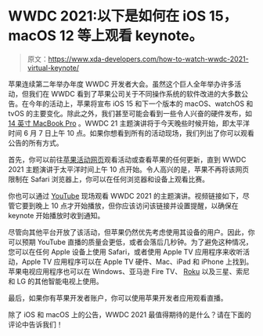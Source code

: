 # WWDC 2021:以下是如何在 iOS 15，macOS 12 等上观看 keynote。

> 原文：<https://www.xda-developers.com/how-to-watch-wwdc-2021-virtual-keynote/>

苹果连续第二年举办年度 WWDC 开发者大会。虽然这个巨人全年举办许多活动，但我们在 WWDC 看到了苹果公司关于不同操作系统的软件改进的大多数公告。在今年的活动上，苹果将宣布 iOS 15 和下一个版本的 macOS、watchOS 和 tvOS 的主要变化。除此之外，我们甚至可能会看到一些令人兴奋的硬件发布，如 [14 英寸 MacBook Pro](https://www.xda-developers.com/macbook-pro-2021/) 。WWDC 21 主题演讲将于今天晚些时候开始，即太平洋时间 6 月 7 日上午 10 点。如果你想看到所有的活动现场，我们列出了你可以观看公告的所有方式。

首先，你可以前往[苹果活动网页](https://www.apple.com/apple-events/)观看活动或查看苹果的任何更新，直到 WWDC 2021 主题演讲于太平洋时间上午 10 点开始。令人高兴的是，苹果不再将该网页限制在 Safari 浏览器上，你可以在任何浏览器和设备上观看比赛。

你也可以通过 [YouTube](https://youtu.be/0TD96VTf0Xs) 现场观看 WWDC 2021 的主题演讲。视频链接如下，尽管它要到晚上 10 点才开始播放，但你应该访问该链接并设置提醒，以确保在 keynote 开始播放时收到通知。

尽管向其他平台开放了该活动，但苹果仍然优先考虑使用其设备的用户。因此，你可以预期 YouTube 直播的质量会更低，或者会落后几秒钟。为了避免这种情况，您可以在任何 Apple 设备上使用 Safari，或者使用 Apple TV 应用程序来收听活动，Apple TV 应用程序可以在 Apple TV 硬件、Mac、iPad 和 iPhone 上找到。苹果电视应用程序也可以在 Windows、亚马逊 Fire TV、 [Roku](https://www.xda-developers.com/roku-express-4k-streambar-pro-voice-remote-pro-roku-os-10/) 以及三星、索尼和 LG 的其他智能电视上使用。

最后，如果你有苹果开发者账户，你可以使用苹果开发者应用观看直播。

除了 iOS 和 macOS 上的公告，WWDC 2021 最值得期待的是什么？请在下面的评论中告诉我们！